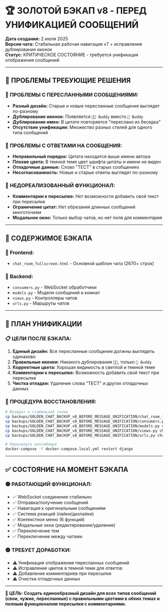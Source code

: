 # 🏆 ЗОЛОТОЙ БЭКАП v8 - ПЕРЕД УНИФИКАЦИЕЙ СООБЩЕНИЙ

**Дата создания:** 2 июля 2025  
**Версия чата:** Стабильная рабочая навигация v7 + исправления дублирования иконок  
**Статус:** КРИТИЧЕСКОЕ СОСТОЯНИЕ - требуется унификация отображения сообщений

---

## 🚨 ПРОБЛЕМЫ ТРЕБУЮЩИЕ РЕШЕНИЯ

### 📝 **ПРОБЛЕМЫ С ПЕРЕСЛАННЫМИ СООБЩЕНИЯМИ:**
- **Разный дизайн:** Старые и новые пересланные сообщения выглядят по-разному
- **Дублирование иконок:** Появляется `👑👑 Buddy` вместо `👑 Buddy`
- **Дублирование имен:** В цитате повторяется "переслано из беседка"
- **Отсутствие унификации:** Множество разных стилей для одного типа сообщений

### 🎨 **ПРОБЛЕМЫ С ОТВЕТАМИ НА СООБЩЕНИЯ:**
- **Неправильный порядок:** Цитата находится выше имени автора
- **Плохие цвета:** В темной теме цвет шрифта цитаты и имени не виден
- **Отладочные данные:** Слово "ТЕСТ" в старых сообщениях
- **Несогласованность:** Новые и старые ответы выглядят по-разному

### 🔧 **НЕДОРЕАЛИЗОВАННЫЙ ФУНКЦИОНАЛ:**
- **Комментарии к пересылке:** Нет возможности добавить свой текст при пересылке
- **Ограничение цитат:** Нет обрезания длинных сообщений многоточием
- **Модальное окно:** Только выбор чатов, но нет поля для комментария

---

## 📂 СОДЕРЖИМОЕ БЭКАПА

### 🎨 **Frontend:**
- `chat_room_fullscreen.html` - Основной шаблон чата (2670+ строк)

### 🔧 **Backend:**  
- `consumers.py` - WebSocket обработчики
- `models.py` - Модели сообщений и комнат
- `views.py` - Контроллеры чатов
- `urls.py` - Маршруты чатов

---

## 🎯 ПЛАН УНИФИКАЦИИ

### 📋 **ЦЕЛИ ПОСЛЕ БЭКАПА:**
1. **Единый дизайн:** Все пересланные сообщения должны выглядеть одинаково
2. **Правильные иконки:** Никакого дублирования `👑👑`, только `👑 Buddy`
3. **Корректные цвета:** Хорошая видимость в светлой и темной теме
4. **Комментарии к пересылке:** Возможность добавить свой текст при пересылке
5. **Чистка отладки:** Удаление слова "ТЕСТ" и других отладочных данных

### 🔄 **ПРОЦЕДУРА ВОССТАНОВЛЕНИЯ:**
```bash
# Возврат к стабильной точке
cp backups/GOLDEN_CHAT_BACKUP_v8_BEFORE_MESSAGE_UNIFICATION/chat_room_fullscreen.html templates/chat/
cp backups/GOLDEN_CHAT_BACKUP_v8_BEFORE_MESSAGE_UNIFICATION/consumers.py chat/
cp backups/GOLDEN_CHAT_BACKUP_v8_BEFORE_MESSAGE_UNIFICATION/models.py chat/
cp backups/GOLDEN_CHAT_BACKUP_v8_BEFORE_MESSAGE_UNIFICATION/views.py chat/
cp backups/GOLDEN_CHAT_BACKUP_v8_BEFORE_MESSAGE_UNIFICATION/urls.py chat/

# Перезапуск контейнера
docker-compose -f docker-compose.local.yml restart django
```

---

## ✅ СОСТОЯНИЕ НА МОМЕНТ БЭКАПА

### 🟢 **РАБОТАЮЩИЙ ФУНКЦИОНАЛ:**
- ✅ WebSocket соединение стабильно
- ✅ Отправка/получение сообщений
- ✅ Навигация к оригинальным сообщениям  
- ✅ Система реакций (лайки/дизлайки)
- ✅ Контекстное меню (6 функций)
- ✅ Модальные окна (редактирование/удаление)
- ✅ Переключение тем
- ✅ Переключение между чатами

### 🟡 **ТРЕБУЕТ ДОРАБОТКИ:**
- ⚠️ Унификация отображения пересланных сообщений
- ⚠️ Исправление цветов в темной теме для ответов
- ⚠️ Добавление комментариев при пересылке
- ⚠️ Очистка отладочных данных

---

**🎯 ЦЕЛЬ: Создать единообразный дизайн для всех типов сообщений (свои, чужие, пересланные) с правильными цветами в обеих темах и полным функционалом пересылки с комментариями.** 
